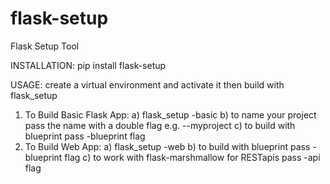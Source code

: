 # flask-setup
Flask Setup Tool

INSTALLATION:
pip install flask-setup

USAGE:
create a virtual environment and activate it
then build with flask_setup

1. To Build Basic Flask App:
    a) flask_setup -basic
    b) to name your project pass the name with a double flag e.g. --myproject
    c) to build with blueprint pass -blueprint flag
2. To Build Web App:
    a) flask_setup -web
    b) to build with blueprint pass -blueprint flag
    c) to work with flask-marshmallow for RESTapis pass -api flag
